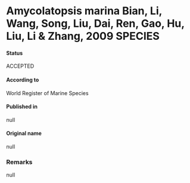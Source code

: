 Amycolatopsis marina Bian, Li, Wang, Song, Liu, Dai, Ren, Gao, Hu, Liu, Li & Zhang, 2009 SPECIES
=======

#### Status
ACCEPTED

#### According to
World Register of Marine Species

#### Published in
null

#### Original name
null

### Remarks
null